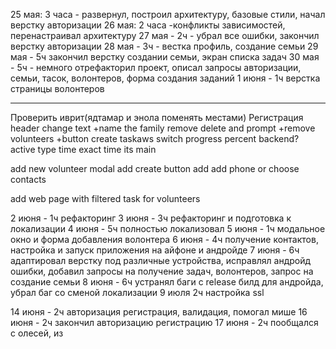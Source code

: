 25 мая: 3 часа - развернул, построил архитектуру, базовые стили, начал верстку авторизации
26 мая: 2 часа -конфликты зависимостей, перенастраивал архитектуру
27 мая - 2ч - убрал все ошибки, закончил верстку авторизации
28 мая - 3ч - вестка профиль, создание семьи
29 мая - 5ч закончил верстку создании семьи, экран списка задач
30 мая - 5ч - немного отрефакторил проект, описал запросы авторизации, семьи, тасок, волонтеров, форма создания заданий
1 июня - 1ч верстка страницы волонтеров

---

Проверить иврит(ядтамар и энола поменять местами)
Регистрация
header change text
+name the family remove delete and prompt
+remove volunteers
+button create taskaws switch
progress percent backend?
active type time
exact time its main

add new volunteer modal
add create button
add add phone
or choose contacts

add web page with filtered task for volunteers

2 июня - 1ч рефакторинг
3 июня - 3ч рефакторинг и подготовка к локализации
4 июня - 5ч полностью локализовал
5 июня - 1ч модальное окно и форма добавления волонтера
6 июня - 4ч получение контактов, настройка и запуск приложения на айфоне и андройде
7 июня - 6ч адаптировал верстку под различные устройства, исправлял андройд ошибки, добавил запросы на получение задач, волонтеров, запрос на создание семьи
8 июня - 6ч устранял баги с release билд для андройда, убрал баг со сменой локализации
9 июля 2ч настройка ssl

14 июня - 2ч авторизация регистрация, валидация, помогал мише
16 июня - 2ч закончил авторизацию регистрацию
17 июня - 2ч пообщался с олесей, из
